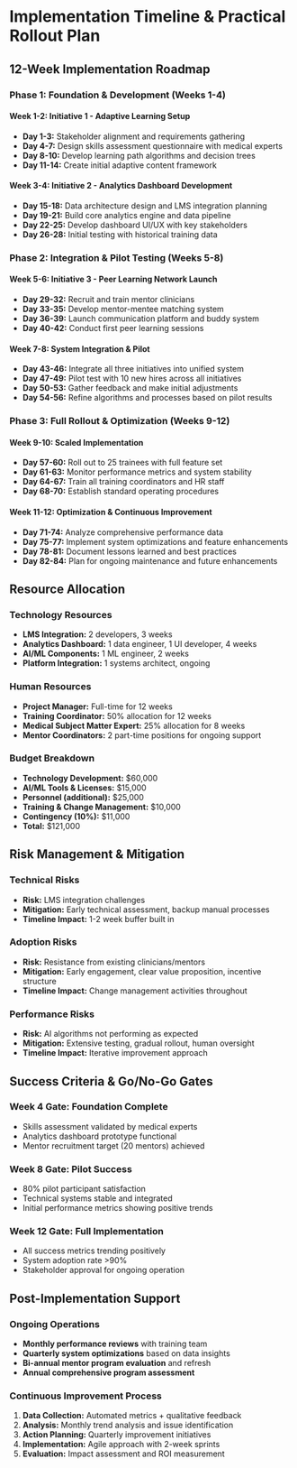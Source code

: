 # Implementation Timeline & Practical Rollout Plan

## 12-Week Implementation Roadmap

### Phase 1: Foundation & Development (Weeks 1-4)

#### Week 1-2: Initiative 1 - Adaptive Learning Setup
- **Day 1-3:** Stakeholder alignment and requirements gathering
- **Day 4-7:** Design skills assessment questionnaire with medical experts
- **Day 8-10:** Develop learning path algorithms and decision trees
- **Day 11-14:** Create initial adaptive content framework

#### Week 3-4: Initiative 2 - Analytics Dashboard Development
- **Day 15-18:** Data architecture design and LMS integration planning
- **Day 19-21:** Build core analytics engine and data pipeline
- **Day 22-25:** Develop dashboard UI/UX with key stakeholders
- **Day 26-28:** Initial testing with historical training data

### Phase 2: Integration & Pilot Testing (Weeks 5-8)

#### Week 5-6: Initiative 3 - Peer Learning Network Launch
- **Day 29-32:** Recruit and train mentor clinicians
- **Day 33-35:** Develop mentor-mentee matching system
- **Day 36-39:** Launch communication platform and buddy system
- **Day 40-42:** Conduct first peer learning sessions

#### Week 7-8: System Integration & Pilot
- **Day 43-46:** Integrate all three initiatives into unified system
- **Day 47-49:** Pilot test with 10 new hires across all initiatives
- **Day 50-53:** Gather feedback and make initial adjustments
- **Day 54-56:** Refine algorithms and processes based on pilot results

### Phase 3: Full Rollout & Optimization (Weeks 9-12)

#### Week 9-10: Scaled Implementation
- **Day 57-60:** Roll out to 25 trainees with full feature set
- **Day 61-63:** Monitor performance metrics and system stability
- **Day 64-67:** Train all training coordinators and HR staff
- **Day 68-70:** Establish standard operating procedures

#### Week 11-12: Optimization & Continuous Improvement
- **Day 71-74:** Analyze comprehensive performance data
- **Day 75-77:** Implement system optimizations and feature enhancements
- **Day 78-81:** Document lessons learned and best practices
- **Day 82-84:** Plan for ongoing maintenance and future enhancements

## Resource Allocation

### Technology Resources
- **LMS Integration:** 2 developers, 3 weeks
- **Analytics Dashboard:** 1 data engineer, 1 UI developer, 4 weeks
- **AI/ML Components:** 1 ML engineer, 2 weeks
- **Platform Integration:** 1 systems architect, ongoing

### Human Resources
- **Project Manager:** Full-time for 12 weeks
- **Training Coordinator:** 50% allocation for 12 weeks
- **Medical Subject Matter Expert:** 25% allocation for 8 weeks
- **Mentor Coordinators:** 2 part-time positions for ongoing support

### Budget Breakdown
- **Technology Development:** $60,000
- **AI/ML Tools & Licenses:** $15,000
- **Personnel (additional):** $25,000
- **Training & Change Management:** $10,000
- **Contingency (10%):** $11,000
- **Total:** $121,000

## Risk Management & Mitigation

### Technical Risks
- **Risk:** LMS integration challenges
- **Mitigation:** Early technical assessment, backup manual processes
- **Timeline Impact:** 1-2 week buffer built in

### Adoption Risks
- **Risk:** Resistance from existing clinicians/mentors
- **Mitigation:** Early engagement, clear value proposition, incentive structure
- **Timeline Impact:** Change management activities throughout

### Performance Risks
- **Risk:** AI algorithms not performing as expected
- **Mitigation:** Extensive testing, gradual rollout, human oversight
- **Timeline Impact:** Iterative improvement approach

## Success Criteria & Go/No-Go Gates

### Week 4 Gate: Foundation Complete
- Skills assessment validated by medical experts
- Analytics dashboard prototype functional
- Mentor recruitment target (20 mentors) achieved

### Week 8 Gate: Pilot Success
- 80% pilot participant satisfaction
- Technical systems stable and integrated
- Initial performance metrics showing positive trends

### Week 12 Gate: Full Implementation
- All success metrics trending positively
- System adoption rate >90%
- Stakeholder approval for ongoing operation

## Post-Implementation Support

### Ongoing Operations
- **Monthly performance reviews** with training team
- **Quarterly system optimizations** based on data insights
- **Bi-annual mentor program evaluation** and refresh
- **Annual comprehensive program assessment**

### Continuous Improvement Process
1. **Data Collection:** Automated metrics + qualitative feedback
2. **Analysis:** Monthly trend analysis and issue identification
3. **Action Planning:** Quarterly improvement initiatives
4. **Implementation:** Agile approach with 2-week sprints
5. **Evaluation:** Impact assessment and ROI measurement